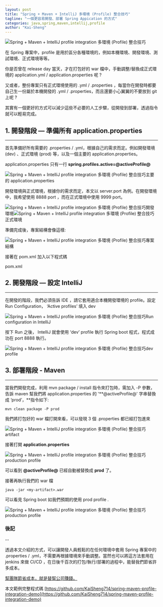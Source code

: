 ```yaml
---
layout: post
title: "Spring + Maven + IntelliJ 多環境 (Profile) 整合技巧"
tagline: "一個更容易開發、部署 Spring Appication 的方式"
categories: java,spring,maven,intellij,profile
author: "Kai-Sheng"
---
```


![Spring + Maven + IntelliJ profile integration 多環境 (Profile) 整合技巧](https://miro.medium.com/max/1400/1*oXVJyfl-jV39yo8hEUdYnw.png?style=center) 

在 Spring 專案中，profile 是用於區分各種環境的，例如本機環境、開發環境、測試環境、正式環境等等。

你是否曾在 release day 當天，才在打包好的 war 檔中，手動調整/替換成正式環境的 application.yml / application.properties 呢 ?

又或者，整份專案只有正式環境使用的 .yml / .properties ，每當你在開發時都要自己生一份屬於本機開發的 .yml / .properties，而且還要小心翼翼的不要放到 git 上呢 ?

其實有一個更好的方式可以減少這些不必要的人工步驟，從開發到部署，透過指令就可以輕易完成。

## 1. 開發階段 — 準備所有 application.properties
-------

首先準備好所有需要的 .properties / .yml，根據自己的需求而定。例如開發環境 (dev) 、正式環境 (prod) 等，以及一個主要的 application.properties。

application.properties 只有一行 **spring.profiles.active=@activeProfile@**

![Spring + Maven + IntelliJ profile integration 多環境 (Profile) 整合技巧](https://miro.medium.com/max/836/1*JBGOY1prMFtvnT6z65nowg.png?style=center)主要的 application.properties

開發環境與正式環境，根據你的需求而定，本文以 server.port 為例。在開發環境中，我希望使用 8888 port ，而在正式環境中使用 9999 port。

![Spring + Maven + IntelliJ profile integration 多環境 (Profile) 整合技巧](https://miro.medium.com/max/486/1*NRwTGDKFcfH1qqMbErg_BQ.png?style=center)開發環境![Spring + Maven + IntelliJ profile integration 多環境 (Profile) 整合技巧](https://miro.medium.com/max/476/1*_OWBIOG2g0p4QjWgSgRgKg.png?style=center)正式環境

準備完成後，專案結構會像這樣:

![Spring + Maven + IntelliJ profile integration 多環境 (Profile) 整合技巧](https://miro.medium.com/max/686/1*PP5qtWuk8PhAT28dhSriTQ.png?style=center)專案結構

接著在 pom.xml 加入以下程式碼

pom.xml

## 2. 開發階段 — 設定 IntelliJ
----------------------

在開發的階段，我們必須告訴 IDE ，請它套用適合本機開發環境的 profile。設定 Run Configuration， ‘Active profiles’ 填入 dev

![Spring + Maven + IntelliJ profile integration 多環境 (Profile) 整合技巧](https://miro.medium.com/max/1400/1*9P0Rqnf7iBG5cYfZ1KhOug.png?style=center)Run configuration in IntelliJ

按下 Run 之後， IntelliJ 就會使用 ‘dev’ profile 執行 Spring boot 程式，程式成功在 port 8888 執行。

![Spring + Maven + IntelliJ profile integration 多環境 (Profile) 整合技巧](https://miro.medium.com/max/1400/1*Qjynz8QB7K9B5Ll0B72lwg.png?style=center)dev profile

## 3. 部署階段 - Maven
----------------

當我們開發完成，利用 mvn package / install 指令來打包時，需加入 -P 參數，告訴 maven 幫我們將 application.properties 的 '**@activeProfile@' 字串替換成 ‘prod’，**指令如下:

```
mvn clean package -P prod
```

我們將打包好的 war 檔打開來看，可以發現 3 個 .properties 都已經打包進來

![Spring + Maven + IntelliJ profile integration 多環境 (Profile) 整合技巧](https://miro.medium.com/max/1332/1*OUI5SPrkPe25QTmYGVTTPw.png?style=center)artifact

接著打開 **application.properties**

![Spring + Maven + IntelliJ profile integration 多環境 (Profile) 整合技巧](https://miro.medium.com/max/1080/1*pJ6eNigl9qnrD9XbmWKRpQ.png?style=center)production profile

可以看到 **@activeProfile@** 已經自動被替換成 **prod** 了。

接著再執行我們的 war 檔

```
java -jar <my-artifact>.war
```

可以看見 Spring boot 如我們預期的使用 prod profile .

![Spring + Maven + IntelliJ profile integration 多環境 (Profile) 整合技巧](https://miro.medium.com/max/1400/1*Kos3ZVHzgHSyi59zqtJ8ig.png?style=center)production profile

### 後記
--

透過本文介紹的方式，可以讓開發人員輕鬆的在任何環境中套用 Spring 專案中的 .properties / .yml，不需要再根據環境來手動調整。當然也可以將這方法套用在 jenkins 來做 CI/CD ，在日後千百次的打包/執行/部署的過程中，能替我們節省許多成本。

[幫團隊節省成本，就是替幫公司賺錢。](#4cd8)

本文範例完整程式碼 [https://github.com/KaiSheng714/spring-maven-profile-integration-demo](https://github.com/KaiSheng714/spring-maven-profile-integration-demo)
